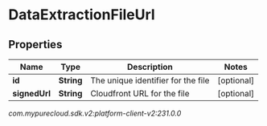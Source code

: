 # DataExtractionFileUrl


## Properties

| Name | Type | Description | Notes |
| ------------ | ------------- | ------------- | ------------- |
| **id** | **String** | The unique identifier for the file |  [optional] |
| **signedUrl** | **String** | Cloudfront URL for the file |  [optional] |




_com.mypurecloud.sdk.v2:platform-client-v2:231.0.0_

